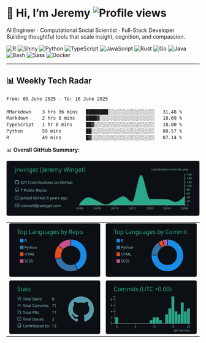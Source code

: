 # 👋 Hi, I’m Jeremy ![Profile views](https://komarev.com/ghpvc/?username=jrwinget&label=Visitors&color=0e75b6&style=flat&abbreviated=true)

AI Engineer · Computational Social Scientist · Full-Stack Developer  
Building thoughtful tools that scale insight, cognition, and compassion.

![R](https://img.shields.io/badge/-R-276DC3?logo=r&logoColor=white)
![Shiny](https://img.shields.io/badge/-Shiny-02569B?logo=rstudio&logoColor=white)
![Python](https://img.shields.io/badge/-Python-3776AB?logo=python&logoColor=white)
![TypeScript](https://img.shields.io/badge/-TypeScript-3178C6?logo=typescript&logoColor=white)
![JavaScript](https://img.shields.io/badge/-JavaScript-F7DF1E?logo=javascript&logoColor=black)
![Rust](https://img.shields.io/badge/-Rust-000000?logo=rust&logoColor=white)
![Go](https://img.shields.io/badge/-Go-00ADD8?logo=go&logoColor=white)
![Java](https://img.shields.io/badge/-Java-007396?logo=java&logoColor=white)
![Bash](https://img.shields.io/badge/-Bash-4EAA25?logo=gnu-bash&logoColor=white)
![Sass](https://img.shields.io/badge/-Sass-CC6699?logo=sass&logoColor=white)
![Docker](https://img.shields.io/badge/-Docker-2496ED?logo=docker&logoColor=white)

---

## 📊 Weekly Tech Radar

<!--START_SECTION:waka-->

```txt
From: 09 June 2025 - To: 16 June 2025

RMarkdown    3 hrs 36 mins   ████████░░░░░░░░░░░░░░░░░   31.48 %
Markdown     2 hrs 8 mins    ████▓░░░░░░░░░░░░░░░░░░░░   18.69 %
TypeScript   1 hr 8 mins     ██▓░░░░░░░░░░░░░░░░░░░░░░   10.00 %
Python       59 mins         ██░░░░░░░░░░░░░░░░░░░░░░░   08.57 %
R            49 mins         █▓░░░░░░░░░░░░░░░░░░░░░░░   07.14 %
```

<!--END_SECTION:waka-->

📊 **Overall GitHub Summary:**

<div align="center">

[![](https://raw.githubusercontent.com/jrwinget/jrwinget/main/profile-summary-card-output/gotham/0-profile-details.svg)](https://github.com/vn7n24fzkq/github-profile-summary-cards)

<table>
  <tr>
    <td><img src="https://raw.githubusercontent.com/jrwinget/jrwinget/main/profile-summary-card-output/gotham/1-repos-per-language.svg" alt="Repos per Language"></td>
    <td><img src="https://raw.githubusercontent.com/jrwinget/jrwinget/main/profile-summary-card-output/gotham/2-most-commit-language.svg" alt="Most Commit Language"></td>
  </tr>
  <tr>
    <td><img src="https://raw.githubusercontent.com/jrwinget/jrwinget/main/profile-summary-card-output/gotham/3-stats.svg" alt="Stats"></td>
    <td><img src="https://raw.githubusercontent.com/jrwinget/jrwinget/main/profile-summary-card-output/gotham/4-productive-time.svg" alt="Most Productive Times"></td>
  </tr>
</table>

</div>
